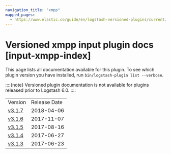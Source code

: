```yaml
---
navigation_title: "xmpp"
mapped_pages:
  - https://www.elastic.co/guide/en/logstash-versioned-plugins/current/input-xmpp-index.html
---
```


# Versioned xmpp input plugin docs [input-xmpp-index]


This page lists all documentation available for this plugin.  To see which plugin version you have installed, run `bin/logstash-plugin list --verbose`.

::::{note}
Versioned plugin documentation is not available for plugins released prior to Logstash 6.0.
::::


|     |     |
| --- | --- |
| Version | Release Date |
| [v3.1.7](v3-1-7-plugins-inputs-xmpp.md) | 2018-04-06 |
| [v3.1.6](v3-1-6-plugins-inputs-xmpp.md) | 2017-11-07 |
| [v3.1.5](v3-1-5-plugins-inputs-xmpp.md) | 2017-08-16 |
| [v3.1.4](v3-1-4-plugins-inputs-xmpp.md) | 2017-06-27 |
| [v3.1.3](v3-1-3-plugins-inputs-xmpp.md) | 2017-06-23 |






